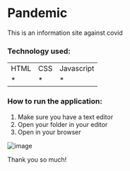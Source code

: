 <h1>Pandemic</h1>

This is an information site against covid

<h3>Technology used:</h3>
<table>
  <tr>
    <td>HTML</td>
    <td>CSS</td>
    <td>Javascript</td>
  </tr>
   <tr>
    <td>*</td>
    <td>*</td>
    <td>*</td>
  </tr>
  
  
</table>

<h3>How to run the application:  </h3>

1) Make sure you have a text editor
2) Open your folder in your editor
3) Open in your browser

![image](https://user-images.githubusercontent.com/70349830/112741210-e8786e00-8f59-11eb-9685-e1f1a5054519.png)


Thank you so much!
